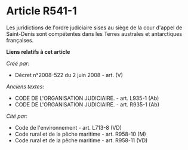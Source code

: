 # Article R541-1

Les juridictions de l'ordre judiciaire sises au siège de la cour d'appel de Saint-Denis sont compétentes dans les Terres
australes et antarctiques françaises.

**Liens relatifs à cet article**

_Créé par_:

  - Décret n°2008-522 du 2 juin 2008 - art. (V)

_Anciens textes_:

  - CODE DE L'ORGANISATION JUDICIAIRE. - art. L935-1 (Ab)
  - CODE DE L'ORGANISATION JUDICIAIRE. - art. R935-1 (Ab)

_Cité par_:

  - Code de l'environnement - art. L713-8 (VD)
  - Code rural et de la pêche maritime - art. R958-10 (M)
  - Code rural et de la pêche maritime - art. R958-11 (VD)
